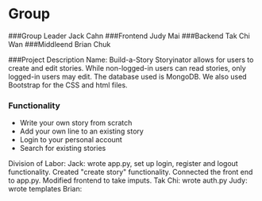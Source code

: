 Group
=====
###Group Leader
Jack Cahn
###Frontend
Judy Mai
###Backend
Tak Chi Wan
###Middleend 
Brian Chuk

###Project Description
Name: Build-a-Story
Storyinator allows for users to create and edit stories. While non-logged-in users can read stories, only logged-in users may edit. 
The database used is MongoDB. We also used Bootstrap for the CSS and html files. 

### Functionality
* Write your own story from scratch
* Add your own line to an existing story
* Login to your personal account
* Search for existing stories


Division of Labor:
Jack: wrote app.py, set up login, register and logout functionality. Created "create story" functionality. Connected the front end to app.py. Modified frontend to take imputs. 
Tak Chi: wrote auth.py
Judy: wrote templates
Brian: 

